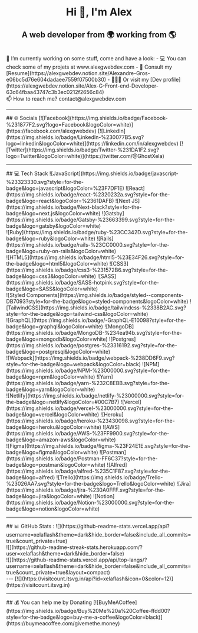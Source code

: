 <h1 align="center">Hi 👋, I'm Alex</h1>
<h2 align="center">A web developer from 🌍  working from 🌎</h2>
<br>
🔭 I’m currently working on some stuff, come and have a look: 
 - 💻 You can check some of my projets at www.alexgwebdev.com
 - 📝 Consult my [Resume](https://alexgwebdev.notion.site/Alexandre-Gros-e06bc5d76e604dadaee7559f07500b30)
 - 👨🏻‍💻 Or visit my [Dev profile](https://alexgwebdev.notion.site/Alex-G-Front-end-Developer-63c64fbaa43747c3b3ec0212f2656c84)
<br>
📫 How to reach me? contact@alexgwebdev.com
<br>
<hr>
## 🌐 Socials
[![Facebook](https://img.shields.io/badge/Facebook-%231877F2.svg?logo=Facebook&logoColor=white)](https://facebook.com/alexgwebdev)
[![LinkedIn](https://img.shields.io/badge/LinkedIn-%230077B5.svg?logo=linkedin&logoColor=white)](https://linkedin.com/in/alexgwebdev)
[![Twitter](https://img.shields.io/badge/Twitter-%231DA1F2.svg?logo=Twitter&logoColor=white)](https://twitter.com/@GhostXela)
<br>
<hr>
## 💻 Tech Stack
![JavaScript](https://img.shields.io/badge/javascript-%23323330.svg?style=for-the-badge&logo=javascript&logoColor=%23F7DF1E)
![React](https://img.shields.io/badge/react-%2320232a.svg?style=for-the-badge&logo=react&logoColor=%2361DAFB)
![Next JS](https://img.shields.io/badge/Next-black?style=for-the-badge&logo=next.js&logoColor=white)
![Gatsby](https://img.shields.io/badge/Gatsby-%23663399.svg?style=for-the-badge&logo=gatsby&logoColor=white)
<br>
![Ruby](https://img.shields.io/badge/ruby-%23CC342D.svg?style=for-the-badge&logo=ruby&logoColor=white)
![Rails](https://img.shields.io/badge/rails-%23CC0000.svg?style=for-the-badge&logo=ruby-on-rails&logoColor=white)
<br>
![HTML5](https://img.shields.io/badge/html5-%23E34F26.svg?style=for-the-badge&logo=html5&logoColor=white)
![CSS3](https://img.shields.io/badge/css3-%231572B6.svg?style=for-the-badge&logo=css3&logoColor=white)
![SASS](https://img.shields.io/badge/SASS-hotpink.svg?style=for-the-badge&logo=SASS&logoColor=white)
<br>
![Styled Components](https://img.shields.io/badge/styled--components-DB7093?style=for-the-badge&logo=styled-components&logoColor=white)
![TailwindCSS](https://img.shields.io/badge/tailwindcss-%2338B2AC.svg?style=for-the-badge&logo=tailwind-css&logoColor=white)
<br>
![GraphQL](https://img.shields.io/badge/-GraphQL-E10098?style=for-the-badge&logo=graphql&logoColor=white)
![MongoDB](https://img.shields.io/badge/MongoDB-%234ea94b.svg?style=for-the-badge&logo=mongodb&logoColor=white)
![Postgres](https://img.shields.io/badge/postgres-%23316192.svg?style=for-the-badge&logo=postgresql&logoColor=white)
<br>
![Webpack](https://img.shields.io/badge/webpack-%238DD6F9.svg?style=for-the-badge&logo=webpack&logoColor=black)
![NPM](https://img.shields.io/badge/NPM-%23000000.svg?style=for-the-badge&logo=npm&logoColor=white)
![Yarn](https://img.shields.io/badge/yarn-%232C8EBB.svg?style=for-the-badge&logo=yarn&logoColor=white)
<br>
![Netlify](https://img.shields.io/badge/netlify-%23000000.svg?style=for-the-badge&logo=netlify&logoColor=#00C7B7)
![Vercel](https://img.shields.io/badge/vercel-%23000000.svg?style=for-the-badge&logo=vercel&logoColor=white)
![Heroku](https://img.shields.io/badge/heroku-%23430098.svg?style=for-the-badge&logo=heroku&logoColor=white)
![AWS](https://img.shields.io/badge/AWS-%23FF9900.svg?style=for-the-badge&logo=amazon-aws&logoColor=white)
<br>
![Figma](https://img.shields.io/badge/figma-%23F24E1E.svg?style=for-the-badge&logo=figma&logoColor=white)
![Postman](https://img.shields.io/badge/Postman-FF6C37?style=for-the-badge&logo=postman&logoColor=white)
![Alfred](https://img.shields.io/badge/alfred-%235C1F87.svg?style=for-the-badge&logo=alfred)
![Trello](https://img.shields.io/badge/Trello-%23026AA7.svg?style=for-the-badge&logo=Trello&logoColor=white)
![Jira](https://img.shields.io/badge/jira-%230A0FFF.svg?style=for-the-badge&logo=jira&logoColor=white)
![Notion](https://img.shields.io/badge/Notion-%23000000.svg?style=for-the-badge&logo=notion&logoColor=white)
<br>
<hr>
## 📊 GitHub Stats :
![](https://github-readme-stats.vercel.app/api?username=xelaflash&theme=dark&hide_border=false&include_all_commits=true&count_private=true)
<br/>
![](https://github-readme-streak-stats.herokuapp.com/?user=xelaflash&theme=dark&hide_border=false)<br/>
![](https://github-readme-stats.vercel.app/api/top-langs/?username=xelaflash&theme=dark&hide_border=false&include_all_commits=true&count_private=true&layout=compact)
<br>
---
[![](https://visitcount.itsvg.in/api?id=xelaflash&icon=0&color=12)](https://visitcount.itsvg.in)
<hr>
  ## 💰 You can help me by Donating
  [![BuyMeACoffee](https://img.shields.io/badge/Buy%20Me%20a%20Coffee-ffdd00?style=for-the-badge&logo=buy-me-a-coffee&logoColor=black)](https://buymeacoffee.com/givemethe.money) 

  <!-- Proudly created with GPRM ( https://gprm.itsvg.in ) -->
